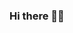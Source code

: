 ### Hi there 👋🏻

<!--
**NataliaMCatalan/NataliaMCatalan** is a ✨ _special_ ✨ repository because its `README.md` (this file) appears on your GitHub profile.

Here are some ideas to get you started:

- 🔎 I’m currently looking for a job as Data Analyst
- 🌱 I’m learning Data Analytics with Python, SQL, Tableau
- 📫 How to reach me natmarca@gmail.com
- 👩🏻‍💻 About me ...

The last few months I have been training in #Python #SQL #MySQL #Anaconda #Numpy #Tableau doing projects in #PairProgramming and in teams under the #Scrum framework and #Agile philosophy.

My curiosity to want to understand the data from its origin has led me to specialize in its extraction, analysis, transformation and visualization. I have more than 10 years of experience developing business strategies in Commerce Marketing, all our decisions were based on data. I know their value and importance and the impact they can have on the business, and now I know how to explore and manage them from programming. I am excited about the idea of ​​being able to contribute all this value to the Technology Sector, which is where I want to continue my professional career.

I have experience at a national level with leading international companies in their sector, which is why I speak fluent English and business English, the people who work with me usually point out that I have great communication skills and understanding of objectives, which has always helped me maintain focus on my management of teams, projects and results. It was a year ago when technology crossed paths in my career and since then it was clear to me to make the leap to the technology sector, specializing as a Data Analyst.




![tenor](https://user-images.githubusercontent.com/108061043/198151960-5e35359e-6177-4c77-93a2-3206d9d761a4.gif)
